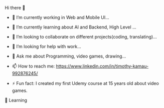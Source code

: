 Hi there 👋

- 🔭 I’m currently working in Web and Mobile UI...

- 🌱 I’m currently learning about AI and Backend, High Level ...

- 👯 I’m looking to collaborate on different projects(coding, translating)...

- 🤔 I’m looking for help with work...

- 💬 Ask me about Programming, video games, drawing...

- 📫 How to reach me: https://www.linkedin.com/in/timothy-kamau-992876245/

- ⚡ Fun fact: I created my first Udemy course at 15 years old about video games.


📖 Learning
